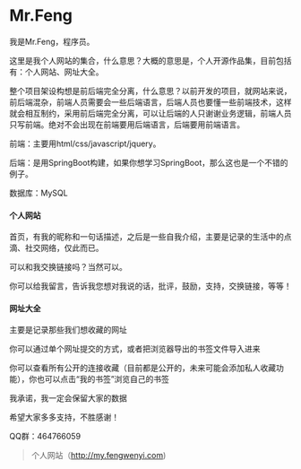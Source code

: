 # Mr.Feng

我是Mr.Feng，程序员。

这里是我个人网站的集合，什么意思？大概的意思是，个人开源作品集，目前包括有：个人网站、网址大全。

整个项目架设构想是前后端完全分离，什么意思？以前开发的项目，就网站来说，前后端混杂，前端人员需要会一些后端语言，后端人员也要懂一些前端技术，这样就会相互制约，采用前后端完全分离，可以让后端的人只谢谢业务逻辑，前端人员只写前端。绝对不会出现在前端要用后端语言，后端要用前端语言。

前端：主要用html/css/javascript/jquery。

后端：是用SpringBoot构建，如果你想学习SpringBoot，那么这也是一个不错的例子。

数据库：MySQL



#### 个人网站

首页，有我的昵称和一句话描述，之后是一些自我介绍，主要是记录的生活中的点滴、社交网络，仅此而已。

可以和我交换链接吗？当然可以。

你可以给我留言，告诉我您想对我说的话，批评，鼓励，支持，交换链接，等等！

#### 网址大全

主要是记录那些我们想收藏的网址

你可以通过单个网址提交的方式，或者把浏览器导出的书签文件导入进来

你可以查看所有公开的连接收藏（目前都是公开的，未来可能会添加私人收藏功能），你也可以点击“我的书签”浏览自己的书签

我承诺，我一定会保留大家的数据

希望大家多多支持，不胜感谢！

QQ群：464766059




> 个人网站（http://my.fengwenyi.com)